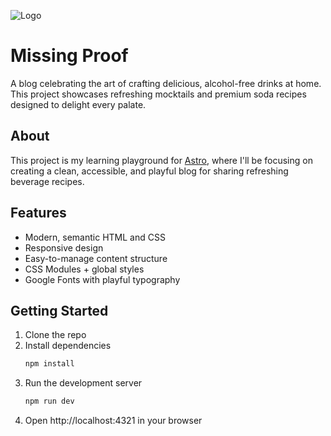 ![Logo](public/favicon.ico)

# Missing Proof

A blog celebrating the art of crafting delicious, alcohol-free drinks at home. This project showcases refreshing mocktails and premium soda recipes designed to delight every palate.

## About

This project is my learning playground for [Astro](https://astro.build/), where I'll be focusing on creating a clean, accessible, and playful blog for sharing refreshing beverage recipes.

## Features

- Modern, semantic HTML and CSS
- Responsive design
- Easy-to-manage content structure
- CSS Modules + global styles
- Google Fonts with playful typography

## Getting Started

1. Clone the repo
2. Install dependencies
   ```bash
   npm install
   ```
3. Run the development server
   ```bash
   npm run dev
   ```
4. Open http://localhost:4321 in your browser
